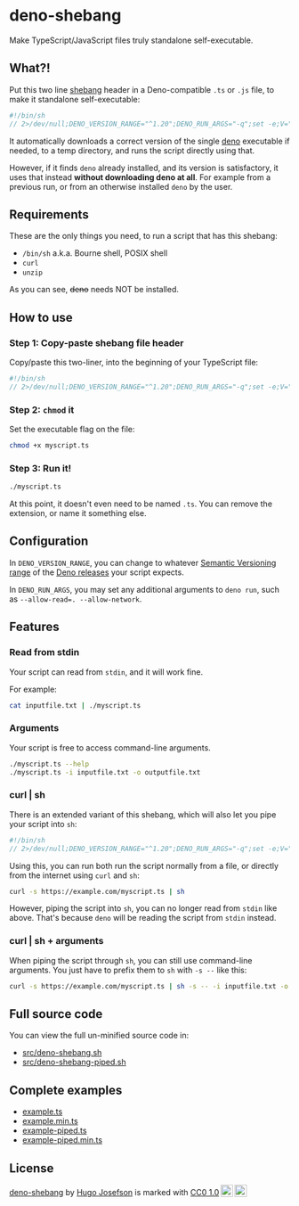 # deno-shebang

Make TypeScript/JavaScript files truly standalone self-executable.

## What?!

Put this two line
[shebang](https://en.wikipedia.org/wiki/Shebang_(Unix)) header in a
Deno-compatible `.ts` or `.js` file, to make it standalone
self-executable:

```typescript
#!/bin/sh
// 2>/dev/null;DENO_VERSION_RANGE="^1.20";DENO_RUN_ARGS="-q";set -e;V="$DENO_VERSION_RANGE";A="$DENO_RUN_ARGS";U="$(expr "$(echo "$V"|curl -Gso/dev/null -w%{url_effective} --data-urlencode @- "")" : '..\(.*\)...')";D="$(command -v deno||true)";t(){ d="$(mktemp)";rm "${d}";dirname "${d}";};a(){ [ -n $D ];};s(){ a&&[ -x "$R/deno" ]&&[ "$R/deno" = "$D" ]&&return;deno eval "import{satisfies as e}from'https://deno.land/x/semver@v1.4.0/mod.ts';Deno.exit(e(Deno.version.deno,'$V')?0:1);">/dev/null 2>&1;};g(){ curl -sSfL "https://semver-version.deno.dev/api/github/denoland/deno/$U";};e(){ R="$(t)/deno-range-$V/bin";mkdir -p "$R";export PATH="$R:$PATH";[ -x "$R/deno" ]&&return;a&&s&&([ -L "$R/deno" ]||ln -s "$D" "$R/deno")&&return;v="$(g)";i="$(t)/deno-$v";[ -L "$R/deno" ]||ln -s "$i/bin/deno" "$R/deno";s && return;([ "${A#*-q}" != "$A" ]&&exec 2>/dev/null;curl -fsSL https://deno.land/install.sh|DENO_INSTALL="$i" sh -s $DENO_INSTALL_ARGS "$v">&2);};e;exec deno run $A "$0" "$@"

```

It automatically downloads a correct version of the single
[deno](https://deno.land/) executable if needed, to a temp directory,
and runs the script directly using that.

However, if it finds `deno` already installed, and its version is
satisfactory, it uses that instead **without downloading deno at all**.
For example from a previous run, or from an otherwise installed `deno`
by the user.

## Requirements

These are the only things you need, to run a script that has this
shebang:

- `/bin/sh` a.k.a. Bourne shell, POSIX shell
- `curl`
- `unzip`

As you can see, ~~deno~~ needs NOT be installed.

## How to use

### Step 1: Copy-paste shebang file header

Copy/paste this two-liner, into the beginning of your TypeScript file:

```typescript
#!/bin/sh
// 2>/dev/null;DENO_VERSION_RANGE="^1.20";DENO_RUN_ARGS="-q";set -e;V="$DENO_VERSION_RANGE";A="$DENO_RUN_ARGS";U="$(expr "$(echo "$V"|curl -Gso/dev/null -w%{url_effective} --data-urlencode @- "")" : '..\(.*\)...')";D="$(command -v deno||true)";t(){ d="$(mktemp)";rm "${d}";dirname "${d}";};a(){ [ -n $D ];};s(){ a&&[ -x "$R/deno" ]&&[ "$R/deno" = "$D" ]&&return;deno eval "import{satisfies as e}from'https://deno.land/x/semver@v1.4.0/mod.ts';Deno.exit(e(Deno.version.deno,'$V')?0:1);">/dev/null 2>&1;};g(){ curl -sSfL "https://semver-version.deno.dev/api/github/denoland/deno/$U";};e(){ R="$(t)/deno-range-$V/bin";mkdir -p "$R";export PATH="$R:$PATH";[ -x "$R/deno" ]&&return;a&&s&&([ -L "$R/deno" ]||ln -s "$D" "$R/deno")&&return;v="$(g)";i="$(t)/deno-$v";[ -L "$R/deno" ]||ln -s "$i/bin/deno" "$R/deno";s && return;([ "${A#*-q}" != "$A" ]&&exec 2>/dev/null;curl -fsSL https://deno.land/install.sh|DENO_INSTALL="$i" sh -s $DENO_INSTALL_ARGS "$v">&2);};e;exec deno run $A "$0" "$@"

```

### Step 2: `chmod` it

Set the executable flag on the file:

```sh
chmod +x myscript.ts
```

### Step 3: Run it!

```sh
./myscript.ts
```

At this point, it doesn't even need to be named `.ts`. You can remove
the extension, or name it something else.

## Configuration

In `DENO_VERSION_RANGE`, you can change to whatever
[Semantic Versioning range](https://devhints.io/semver) of the
[Deno releases](https://github.com/denoland/deno/releases) your script
expects.

In `DENO_RUN_ARGS`, you may set any additional arguments to `deno run`,
such as `--allow-read=. --allow-network`.

## Features

### Read from stdin

Your script can read from `stdin`, and it will work fine.

For example:

```sh
cat inputfile.txt | ./myscript.ts
```

### Arguments

Your script is free to access command-line arguments.

```sh
./myscript.ts --help
./myscript.ts -i inputfile.txt -o outputfile.txt
```

### curl | sh

There is an extended variant of this shebang, which will also let you pipe your script into `sh`:

```typescript
#!/bin/sh
// 2>/dev/null;DENO_VERSION_RANGE="^1.20";DENO_RUN_ARGS="-q";set -e;V="$DENO_VERSION_RANGE";A="$DENO_RUN_ARGS";U="$(expr "$(echo "$V"|curl -Gso/dev/null -w%{url_effective} --data-urlencode @- "")" : '..\(.*\)...')";D="$(command -v deno||true)";t(){ d="$(mktemp)";rm "${d}";dirname "${d}";};f(){ m="$(command -v "$0"||true)";l="/* 2>/dev/null";! [ -z $m ]&&[ -r $m ]&&[ "$(head -c3 "$m")" = '#!/' ]&&(read x && read y &&[ "$x" = "#!/bin/sh" ]&&[ "$l" != "${y%"$l"*}" ])<"$m";};a(){ [ -n $D ];};s(){ a&&[ -x "$R/deno" ]&&[ "$R/deno" = "$D" ]&&return;deno eval "import{satisfies as e}from'https://deno.land/x/semver@v1.4.0/mod.ts';Deno.exit(e(Deno.version.deno,'$V')?0:1);">/dev/null 2>&1;};g(){ curl -sSfL "https://semver-version.deno.dev/api/github/denoland/deno/$U";};e(){ R="$(t)/deno-range-$V/bin";mkdir -p "$R";export PATH="$R:$PATH";[ -x "$R/deno" ]&&return;a&&s&&([ -L "$R/deno" ]||ln -s "$D" "$R/deno")&&return;v="$(g)";i="$(t)/deno-$v";[ -L "$R/deno" ]||ln -s "$i/bin/deno" "$R/deno";s && return;([ "${A#*-q}" != "$A" ]&&exec 2>/dev/null;curl -fsSL https://deno.land/install.sh|DENO_INSTALL="$i" sh -s $DENO_INSTALL_ARGS "$v">&2);};e;f&&exec deno run $A "$0" "$@";exec deno run $A - "$@"<<'//🔚'

```

Using this, you can run both run the script normally from a file, or directly from the internet using
`curl` and `sh`:

```sh
curl -s https://example.com/myscript.ts | sh
```

However, piping the script into `sh`, you can no longer read from `stdin` like above. That's because
`deno` will be reading the script from `stdin` instead.

### curl | sh + arguments

When piping the script through `sh`, you can still use command-line
arguments. You just have to prefix them to `sh` with `-s --` like this:

```sh
curl -s https://example.com/myscript.ts | sh -s -- -i inputfile.txt -o outputfile.txt
```

## Full source code

You can view the full un-minified source code in:

- [src/deno-shebang.sh](src/deno-shebang.sh)
- [src/deno-shebang-piped.sh](src/deno-shebang-piped.sh)

## Complete examples

- [example.ts](example.ts)
- [example.min.ts](example.min.ts)
- [example-piped.ts](example-piped.ts)
- [example-piped.min.ts](example-piped.min.ts)

## License

<p xmlns:cc="http://creativecommons.org/ns#" xmlns:dct="http://purl.org/dc/terms/"><a property="dct:title" rel="cc:attributionURL" href="https://github.com/hugojosefson/deno-shebang">deno-shebang</a> by <a rel="cc:attributionURL dct:creator" property="cc:attributionName" href="https://www.hugojosefson.com">Hugo Josefson</a> is marked with <a href="http://creativecommons.org/publicdomain/zero/1.0?ref=chooser-v1" target="_blank" rel="license noopener noreferrer" style="display:inline-block;">CC0 1.0<img style="height:22px!important;margin-left:3px;vertical-align:text-bottom;" src="https://mirrors.creativecommons.org/presskit/icons/cc.svg?ref=chooser-v1"><img style="height:22px!important;margin-left:3px;vertical-align:text-bottom;" src="https://mirrors.creativecommons.org/presskit/icons/zero.svg?ref=chooser-v1"></a></p>
